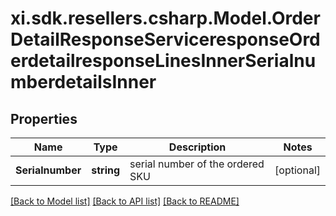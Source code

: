 # xi.sdk.resellers.csharp.Model.OrderDetailResponseServiceresponseOrderdetailresponseLinesInnerSerialnumberdetailsInner

## Properties

Name | Type | Description | Notes
------------ | ------------- | ------------- | -------------
**Serialnumber** | **string** | serial number of the ordered SKU | [optional] 

[[Back to Model list]](../README.md#documentation-for-models) [[Back to API list]](../README.md#documentation-for-api-endpoints) [[Back to README]](../README.md)

